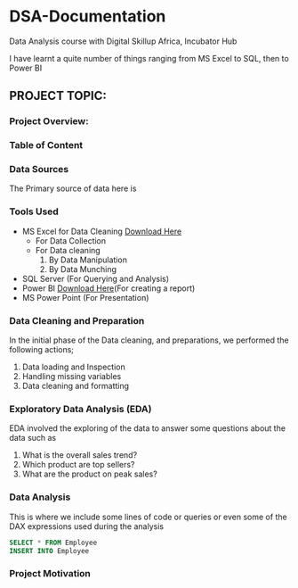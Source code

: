 # DSA-Documentation

Data Analysis course with Digital Skillup Africa, Incubator Hub

I have learnt a quite number of things ranging from MS Excel to SQL, then to Power BI

## PROJECT TOPIC:

### Project Overview:

### Table of Content

### Data Sources
The Primary source of data here is 

### Tools Used
- MS Excel for Data Cleaning [Download Here](https://www.microsoft.com)
  - For Data Collection
  - For Data cleaning
    1. By Data Manipulation
    2. By Data Munching
- SQL Server (For Querying and Analysis)
- Power BI [Download Here](https://www.microsoft.com/en-us/download/details.aspx?id=58494&msockid=2ad5b310958661f015f5a6cb94846071)(For creating a report)
- MS Power Point (For Presentation)

### Data Cleaning and Preparation
In the initial phase of the Data cleaning, and preparations, we performed the following actions;
1. Data loading and Inspection
2. Handling missing variables
3. Data cleaning and formatting

### Exploratory Data Analysis (EDA)
EDA involved the exploring of the data to answer some questions about the data such as
1. What is the overall sales trend?
2. Which product are top sellers?
3. What are the product on peak sales?

### Data Analysis
This is where we include some lines of code or queries or even some of the DAX expressions used during the analysis 

``` SQL
SELECT * FROM Employee
INSERT INTO Employee
```
### Project Motivation
